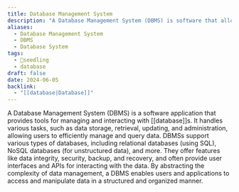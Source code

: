 ```yaml
---
title: Database Management System
description: "A Database Management System (DBMS) is software that allows users to define, create, maintain, and control access to databases, ensuring efficient data management and retrieval."
aliases:
  - Database Management System
  - DBMS
  - Database System
tags:
  - 🌱seedling
  - database
draft: false
date: 2024-06-05
backlink:
  - "[[database|Database]]"
---
```


A Database Management System (DBMS) is a software application that provides tools for managing and interacting with [[database]]s. It handles various tasks, such as data storage, retrieval, updating, and administration, allowing users to efficiently manage and query data. DBMSs support various types of databases, including relational databases (using SQL), NoSQL databases (for unstructured data), and more. They offer features like data integrity, security, backup, and recovery, and often provide user interfaces and APIs for interacting with the data. By abstracting the complexity of data management, a DBMS enables users and applications to access and manipulate data in a structured and organized manner.
